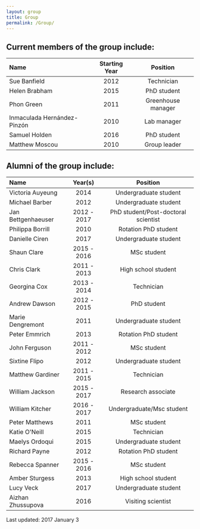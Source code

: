 ```yaml
---
layout: group
title: Group
permalink: /Group/
---
```


## Current members of the group include:

|Name                         | Starting Year |Position               |
|:----------------------------|:-------------:|:---------------------:|
|Sue Banfield                 | 2012          |Technician             |
|Helen Brabham                | 2015          |PhD student            |
|Phon Green                   | 2011          |Greenhouse manager     |
|Inmaculada Hernández-Pinzón  | 2010          |Lab manager            |
|Samuel Holden                | 2016          |PhD student            |
|Matthew Moscou               | 2010          |Group leader           |

## Alumni of the group include:

|Name                         |  Year(s)  |Position                           |
|:----------------------------|:---------:|:---------------------------------:|
|Victoria Auyeung             |   2014    |Undergraduate student              |
|Michael Barber               |   2012    |Undergraduate student              |
|Jan Bettgenhaeuser           |2012 - 2017|PhD student/Post-doctoral scientist|
|Philippa Borrill             |   2010    |Rotation PhD student               |
|Danielle Ciren               |   2017    |Undergraduate student              |
|Shaun Clare                  |2015 - 2016|MSc student                        |
|Chris Clark                  |2011 - 2013|High school student                |
|Georgina Cox                 |2013 - 2014|Technician                         |
|Andrew Dawson                |2012 - 2015|PhD student                        |
|Marie Dengremont             |   2011    |Undergraduate student              |
|Peter Emmrich                |   2013    |Rotation PhD student               |
|John Ferguson                |2011 - 2012|MSc student                        |
|Sixtine Flipo                |   2012    |Undergraduate student              |
|Matthew Gardiner             |2011 - 2015|Technician                         |
|William Jackson              |2015 - 2017|Research associate                 |
|William Kitcher              |2016 - 2017|Undergraduate/Msc student          |
|Peter Matthews               |   2011    |MSc student                        |
|Katie O'Neill                |   2015    |Technician                         |
|Maelys Ordoqui               |   2015    |Undergraduate student              |
|Richard Payne                |   2012    |Rotation PhD student               |
|Rebecca Spanner              |2015 - 2016|MSc student                        |
|Amber Sturgess               |   2013    |High school student                |
|Lucy Veck                    |   2017    |Undergraduate student              |
|Aizhan Zhussupova            |   2016    |Visiting scientist                 |

Last updated: 2017 January 3
